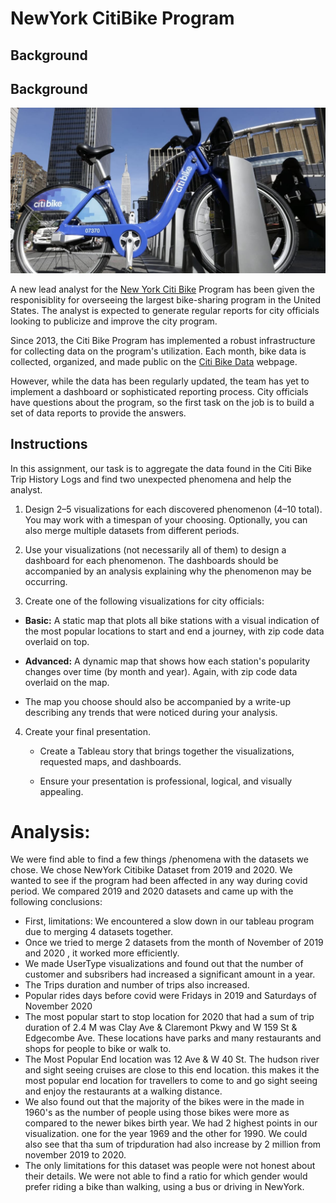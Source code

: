 # NewYork CitiBike Program

## Background

## Background

![Citi-Bikes](Images/NewyorkCitiBike.jpg)

A new lead analyst for the [New York Citi Bike](https://en.wikipedia.org/wiki/Citi_Bike) Program has been given the responisiblity for overseeing the largest bike-sharing program in the United States. The analyst is expected to generate regular reports for city officials looking to publicize and improve the city program.

Since 2013, the Citi Bike Program has implemented a robust infrastructure for collecting data on the program's utilization. Each month, bike data is collected, organized, and made public on the [Citi Bike Data](https://www.citibikenyc.com/system-data) webpage.

However, while the data has been regularly updated, the team has yet to implement a dashboard or sophisticated reporting process. City officials have questions about the program, so the first task on the job is to build a set of data reports to provide the answers.

## Instructions

In this assignment, our task is to aggregate the data found in the Citi Bike Trip History Logs and find two unexpected phenomena and help the analyst.

1. Design 2–5 visualizations for each discovered phenomenon (4–10 total). You may work with a timespan of your choosing. Optionally, you can also merge multiple datasets from different periods.

2. Use your visualizations (not necessarily all of them) to design a dashboard for each phenomenon. The dashboards should be accompanied by an analysis explaining why the phenomenon may be occurring. 

3. Create one of the following visualizations for city officials:

* **Basic:** A static map that plots all bike stations with a visual indication of the most popular locations to start and end a journey, with zip code data overlaid on top.

* **Advanced:** A dynamic map that shows how each station's popularity changes over time (by month and year). Again, with zip code data overlaid on the map.

* The map you choose should also be accompanied by a write-up describing any trends that were noticed during your analysis.

4. Create your final presentation.

    * Create a Tableau story that brings together the visualizations, requested maps, and dashboards.

    * Ensure your presentation is professional, logical, and visually appealing. 


# Analysis:

We were find able to find a few things /phenomena with the datasets we chose. We chose NewYork Citibike Dataset from 2019 and 2020. We wanted to see if the program had been affected in any way during covid period. We compared 2019 and 2020 datasets and came up with the following conclusions:

* First, limitations: We encountered a slow down in our tableau program due to merging 4 datasets together. 
* Once we tried to merge 2 datasets from the month of November of 2019 and 2020 , it worked more efficiently.
* We made UserType visualizations and found out that the number of customer and subsribers had increased a significant amount in a year.
* The Trips duration and number of trips also increased. 
* Popular rides days before covid were Fridays in 2019 and Saturdays of November 2020
* The most popular start to stop location for 2020 that had a sum of trip duration of 2.4 M was Clay Ave & Claremont Pkwy and W 159 St & Edgecombe Ave.
  These locations have parks and many restaurants and shops for people to bike or walk to. 
* The Most Popular End location was 12 Ave & W 40 St. The hudson river and sight seeing cruises are close to this end location. this makes it the most popular end location for travellers to come to and go sight seeing and enjoy the restaurants at a walking distance. 
* We also found out that the majority of the bikes were in the made in 1960's as the number of people using those bikes were more as compared to the newer bikes birth year. We had 2 highest points in our visualization. one for the year 1969 and the other for 1990. We could also see that tha sum of tripduration had also increase by 2 million from november 2019 to 2020. 
* The only limitations for this dataset was people were not honest about their details. We were not able to find a ratio for which gender would prefer riding a bike than walking, using a bus or driving in NewYork.


